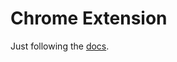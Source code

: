 # Chrome Extension

Just following the [docs](https://developer.chrome.com/docs/extensions/mv3/getstarted/).